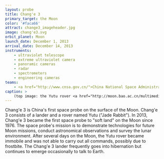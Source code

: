 ```yaml
---
layout: probe
title: Chang'e 3
primary_target: the Moon
color: '#faca66'
attract: change3_imageheader.jpg
image: chang'e3.svg
orbit_planet: Moon
launch_date: December 1, 2013
arrival_date: December 14, 2013
instruments:
    - ultraviolet telescope
    - extreme ultraviolet camera
    - panoramic cameras
    - radar
    - spectrometers
    - engineering cameras
teams:
    - <a href="http://www.cnsa.gov.cn/">China National Space Administration</a>
caption: >
    (top image: the Yutu rover <a href="http://moon.bao.ac.cn/multimedia/img2dce3.jsp">looks back</a> at the Chang'e 3 lander, Chinese Academy of Sciences)
---
```

Chang'e 3 is China's first space probe on the surface of the Moon. Chang'e 3 consists of a lander and a rover named Yutu ("Jade Rabbit"). In 2013, Chang'e 3 became the first space probe to "soft land" on the Moon since 1976. The space probe's mission is to demonstrate technologies for future Moon missions, conduct astronomical observations and survey the lunar environment. After several days on the Moon, the Yutu rover became immobile and was not able to carry out all commands, possibly due to frostbite. The Chang'e 3 lander frequently goes into hibernation but continues to emerge occasionally to talk to Earth.
